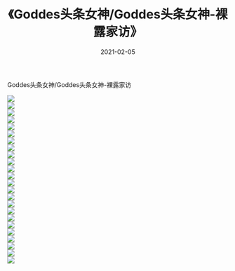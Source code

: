 ﻿---
layout: post
title:  《Goddes头条女神/Goddes头条女神-裸露家访》
date:   2021-02-05
img: http://img.660000.xyz/Sharelink/网络美图/2021/Goddes头条女神/Goddes头条女神-裸露家访/000.jpg
categories: [美女, 清纯, 唯美]
---

Goddes头条女神/Goddes头条女神-裸露家访

 ![](http://img.660000.xyz/Sharelink/网络美图/2021/Goddes头条女神/Goddes头条女神-裸露家访/001.jpg) <br>![](http://img.660000.xyz/Sharelink/网络美图/2021/Goddes头条女神/Goddes头条女神-裸露家访/002.jpg) <br>![](http://img.660000.xyz/Sharelink/网络美图/2021/Goddes头条女神/Goddes头条女神-裸露家访/003.jpg) <br>![](http://img.660000.xyz/Sharelink/网络美图/2021/Goddes头条女神/Goddes头条女神-裸露家访/004.jpg) <br>![](http://img.660000.xyz/Sharelink/网络美图/2021/Goddes头条女神/Goddes头条女神-裸露家访/005.jpg) <br>![](http://img.660000.xyz/Sharelink/网络美图/2021/Goddes头条女神/Goddes头条女神-裸露家访/006.jpg) <br>![](http://img.660000.xyz/Sharelink/网络美图/2021/Goddes头条女神/Goddes头条女神-裸露家访/007.jpg) <br>![](http://img.660000.xyz/Sharelink/网络美图/2021/Goddes头条女神/Goddes头条女神-裸露家访/008.jpg) <br>![](http://img.660000.xyz/Sharelink/网络美图/2021/Goddes头条女神/Goddes头条女神-裸露家访/009.jpg) <br>![](http://img.660000.xyz/Sharelink/网络美图/2021/Goddes头条女神/Goddes头条女神-裸露家访/010.jpg) <br>![](http://img.660000.xyz/Sharelink/网络美图/2021/Goddes头条女神/Goddes头条女神-裸露家访/011.jpg) <br>![](http://img.660000.xyz/Sharelink/网络美图/2021/Goddes头条女神/Goddes头条女神-裸露家访/012.jpg) <br>![](http://img.660000.xyz/Sharelink/网络美图/2021/Goddes头条女神/Goddes头条女神-裸露家访/013.jpg) <br>![](http://img.660000.xyz/Sharelink/网络美图/2021/Goddes头条女神/Goddes头条女神-裸露家访/014.jpg) <br>![](http://img.660000.xyz/Sharelink/网络美图/2021/Goddes头条女神/Goddes头条女神-裸露家访/015.jpg) <br>![](http://img.660000.xyz/Sharelink/网络美图/2021/Goddes头条女神/Goddes头条女神-裸露家访/016.jpg) <br>![](http://img.660000.xyz/Sharelink/网络美图/2021/Goddes头条女神/Goddes头条女神-裸露家访/017.jpg) <br>![](http://img.660000.xyz/Sharelink/网络美图/2021/Goddes头条女神/Goddes头条女神-裸露家访/018.jpg) <br>![](http://img.660000.xyz/Sharelink/网络美图/2021/Goddes头条女神/Goddes头条女神-裸露家访/019.jpg) <br>![](http://img.660000.xyz/Sharelink/网络美图/2021/Goddes头条女神/Goddes头条女神-裸露家访/020.jpg) <br>![](http://img.660000.xyz/Sharelink/网络美图/2021/Goddes头条女神/Goddes头条女神-裸露家访/021.jpg) <br>![](http://img.660000.xyz/Sharelink/网络美图/2021/Goddes头条女神/Goddes头条女神-裸露家访/022.jpg) <br>![](http://img.660000.xyz/Sharelink/网络美图/2021/Goddes头条女神/Goddes头条女神-裸露家访/023.jpg) <br>![](http://img.660000.xyz/Sharelink/网络美图/2021/Goddes头条女神/Goddes头条女神-裸露家访/024.jpg) <br>